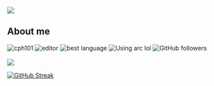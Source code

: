[![](https://readme-typing-svg.demolab.com?font=Fira+Code&pause=1000&color=6ac932&width=510&lines=cph101+-+Fullstack;4+years+experience+in+frontend+and+backend+technologies;Dabbling+in+Swift+%F0%9F%A6%85)]()

<h2>About me</h2>
<p align="left"> 
  <img src="https://komarev.com/ghpvc/?username=cph101&label=Profile%20Visitors&color=6ac932&style=flat" alt="cph101" /> 
  <img href="https://replit.com/@cph101" src="https://img.shields.io/badge/Editor-IntelliJ%20IDEA-yellowgreen/?logo=intellijidea&color=6ac932&logoColor=orange" alt="editor">
  <img src="https://img.shields.io/badge/Addicted%20to-React-blue/?logo=react&logoColor=light-blue&color=6ac932" alt="best language">
  <img alt="Using arc lol" src="https://img.shields.io/badge/Using-Arc-default?logo=arc&logoColor=%23bd21aaf">
  <img alt="GitHub followers" src="https://img.shields.io/github/followers/cph101?color=6ac932&label=User%20Followers&logo=github">
  <br><br>
  <a href="https://skillicons.dev">
    <img src="https://skillicons.dev/icons?i=html,js,css,swift,react,nodejs,java,bash,idea,replit,firebase" />
  </a>
</p>


[![GitHub Streak](https://streak-stats.demolab.com?user=cph101&theme=github-dark&stroke=6AC932&ring=6AC932&sideLabels=6AC932&currStreakLabel=6AC932&fire=6AC932&background=DD272700)](https://git.io/streak-stats)
